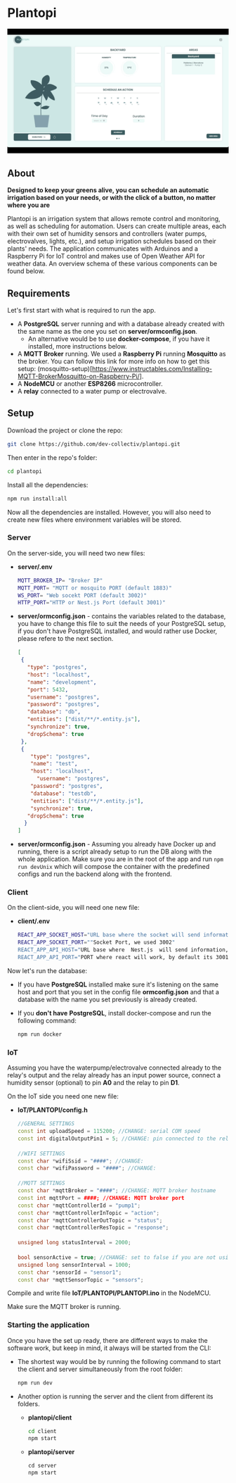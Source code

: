 # Plantopi

![synthesis-ui](https://github.com/dev-collectiv/plantopi/blob/main/resources/plantopi.gif)

## About
**Designed to keep your greens alive, you can schedule an automatic irrigation based on your needs, or with the click of a button, no matter where you are**

Plantopi is an irrigation system that allows remote control and monitoring, as well as scheduling for automation. Users can create multiple areas, each with their own set of humidity sensors and controllers (water pumps, electrovalves, lights, etc.), and setup irrigation schedules based on their plants' needs. The application communicates with Arduinos and a Raspberry Pi for IoT control and makes use of Open Weather API for weather data. An overview schema of these various components can be found below.

## Requirements

Let's first start with what is required to run the app.

- A **PostgreSQL** server running and with a database already created with the same name as the one you set on **server/ormconfig.json**.
  - An alternative would be to use **docker-compose**, if you have it installed, more instructions below.
- A **MQTT Broker** running. We used a **Raspberry Pi** running **Mosquitto** as the broker. You can follow this link for more info on how to get this setup: (mosquitto-setup)[https://www.instructables.com/Installing-MQTT-BrokerMosquitto-on-Raspberry-Pi/].
- A **NodeMCU** or another **ESP8266** microcontroller.
- A **relay** connected to a water pump or electrovalve.

## Setup

Download the project or clone the repo:

```bash
git clone https://github.com/dev-collectiv/plantopi.git
```

Then enter in the repo's folder:

```bash
cd plantopi
```

Install all the dependencies:

```bash
npm run install:all
```

Now all the dependencies are installed. However, you will also need to create new files where environment variables will be stored.

### Server

On the server-side, you will need two new files:

- **server/.env**

  ```bash
  MQTT_BROKER_IP= "Broker IP"
  MQTT_PORT= "MQTT or mosquito PORT (default 1883)"
  WS_PORT= "Web socekt PORT (default 3002)"
  HTTP_PORT="HTTP or Nest.js Port (default 3001)"
  ```

- **server/ormconfig.json** - contains the variables related to the database, you have to change this file to suit the needs of your PostgreSQL setup, if you don't have PostgreSQL installed, and would rather use Docker, please refere to the next section.

  ```json
  [
   {
     "type": "postgres",
     "host": "localhost",
     "name": "development",
     "port": 5432,
     "username": "postgres",
     "password": "postgres",
     "database": "db",
     "entities": ["dist/**/*.entity.js"],
     "synchronize": true,
     "dropSchema": true
   },
   {
      "type": "postgres",
      "name": "test",
      "host": "localhost",
        "username": "postgres",
      "password": "postgres",
      "database": "testdb",
      "entities": ["dist/**/*.entity.js"],
      "synchronize": true,
     "dropSchema": true
    }
  ]
  ```

- **server/ormconfig.json** - Assuming you already have Docker up and running, there is a script already setup to run the DB along with the whole application. Make sure you are in the root of the app and run `npm run devUnix` which will compose the container with the predefined configs and run the backend along with the frontend.

### Client

On the client-side, you will need one new file:

- **client/.env**

  ```bash
  REACT_APP_SOCKET_HOST="URL base where the socket will send information, we used http://localhost" 
  REACT_APP_SOCKET_PORT=""Socket Port, we used 3002"
  REACT_APP_API_HOST="URL base where  Nest.js  will send information, we used http://localhost" 
  REACT_APP_API_PORT="PORT where react will work, by default its 3001 but it can be changed"
  ```

Now let's run the database:

- If you have **PostgreSQL** installed make sure it's listening on the same host and port that you set in the config file **ormconfig.json** and that a database with the name you set previously is already created.

- If you **don't have** **PostgreSQL**, install docker-compose and run the following command:

  ```bash
  npm run docker
  ```



### IoT

Assuming you have the waterpump/electrovalve connected already to the relay's output and the relay already has an input power source, connect a humidity sensor (optional) to pin **A0**  and the relay to pin **D1**.

On the IoT side you need one new file:

- **IoT/PLANTOPI/config.h**

  ```c++
  //GENERAL SETTINGS
  const int uploadSpeed = 115200; //CHANGE: serial COM speed
  const int digitalOutputPin1 = 5; //CHANGE: pin connected to the relay (D1 pin is the GPIO pin 5)
  
  //WIFI SETTINGS
  const char *wifiSsid = "####"; //CHANGE:
  const char *wifiPassword = "####"; //CHANGE:
  
  //MQTT SETTINGS
  const char *mqttBroker = "####"; //CHANGE: MQTT broker hostname
  const int mqttPort = ####; //CHANGE: MQTT broker port
  const char *mqttControllerId = "pump1";
  const char *mqttControllerInTopic = "action";
  const char *mqttControllerOutTopic = "status";
  const char *mqttControllerResTopic = "response";
  
  unsigned long statusInterval = 2000;
  
  bool sensorActive = true; //CHANGE: set to false if you are not using any sensor
  unsigned long sensorInterval = 1000;
  const char *sensorId = "sensor1";
  const char *mqttSensorTopic = "sensors";
  
  ```

Compile and write file **IoT/PLANTOPI/PLANTOPI.ino** in the NodeMCU.

Make sure the MQTT broker is running.

### Starting the application

Once you have the set up ready, there are different ways to make the software work, but keep in mind, it always will be started from the CLI:

- The shortest way would be by running  the following command to start the client and server simultaneously from the root folder:

  ```bash
  npm run dev
  ```

- Another option is running the server and the client from different its folders.

  - **plantopi/client**

    ```bash
    cd client
    npm start
    ```

  - **plantopi/server**

    ```
    cd server
    npm start  
    ```

 

